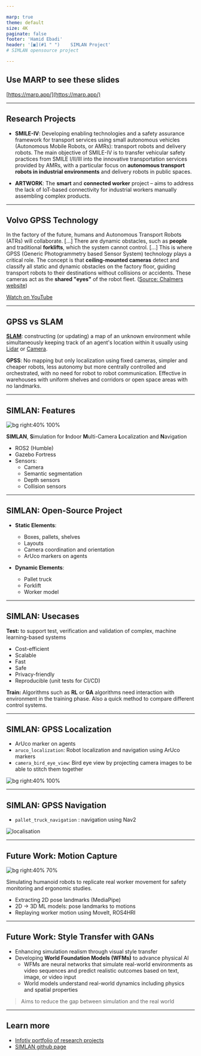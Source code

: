 ```yaml
---

marp: true
theme: default
size: 4K
paginate: false
footer: 'Hamid Ebadi'
header: '[▣](#1 " ")    SIMLAN Project'
# SIMLAN opensource project

---
```


## Use MARP to see these slides

[https://marp.app/](https://marp.app/)

---

## Research Projects

- **SMILE-IV**: Developing enabling technologies and a safety assurance framework for transport services using small autonomous vehicles (Autonomous Mobile Robots, or AMRs): transport robots and delivery robots. The main objective of SMILE-IV is to transfer vehicular safety practices from SMILE I/II/III into the innovative transportation services provided by AMRs, with a particular focus on **autonomous transport robots in industrial environments** and delivery robots in public spaces.

- **ARTWORK**: The **smart** and **connected worker** project – aims to address the lack of IoT-based connectivity for industrial workers manually assembling complex products.

---

## Volvo GPSS Technology

In the factory of the future, humans and Autonomous Transport Robots (ATRs) will collaborate. \[...\] There are dynamic obstacles, such as **people** and traditional **forklifts**, which the system cannot control. \[...\] This is where GPSS (Generic Photogrammetry based Sensor System) technology plays a critical role. The concept is that **ceiling-mounted cameras** detect and classify all static and dynamic obstacles on the factory floor, guiding transport robots to their destinations without collisions or accidents. These cameras act as the **shared "eyes"** of the robot fleet.
([Source: Chalmers website](https://www.chalmers.se/en/current/news/e2-in-the-factory-of-the-future-humans-and-robots-work-together-on-equal-terms/))

[Watch on YouTube](https://www.youtube.com/watch?v=DA7lKiCdkCc)

---

## GPSS vs SLAM
[**SLAM**](https://en.wikipedia.org/wiki/Simultaneous_localization_and_mapping): constructing (or updating) a map of an unknown environment while simultaneously keeping track of an agent's location within it usually using  [Lidar](https://www.youtube.com/watch?v=ZAESH7bu3IY) or [Camera](https://youtu.be/9cPqbtiGWKM?feature=shared&t=16).


**GPSS**: No mapping but only localization using fixed cameras, simpler and cheaper robots, less autonomy but more centrally controlled and orchestrated, with no need for robot to robot communication. Effective in warehouses with uniform shelves and corridors or open space areas with no landmarks.

---

## SIMLAN: Features

![bg right:40% 100%](resources/volvo.png)

**SIMLAN**, **S**imulation for **I**ndoor **M**ulti-Camera **L**ocalization and **N**avigation

- ROS2 (Humble)
- Gazebo Fortress
- Sensors:
  - Camera
  - Semantic segmentation
  - Depth sensors
  - Collision sensors

---

## SIMLAN: Open-Source Project

- **Static Elements**:

  - Boxes, pallets, shelves
  - Layouts
  - Camera coordination and orientation
  - ArUco markers on agents

- **Dynamic Elements**:

  - Pallet truck
  - Forklift
  - Worker model

---

## SIMLAN: Usecases

**Test:** to support test, verification and validation of complex, machine learning-based systems

- Cost-efficient
- Scalable
- Fast
- Safe
- Privacy-friendly
- Reproducible (unit tests for CI/CD)

**Train:** Algorithms such as **RL**  or **GA** algorithms need interaction with environment in the training phase. Also a quick method to compare different control systems.

---

## SIMLAN: GPSS Localization

- ArUco marker on agents
- `aruco_localization`: Robot localization and navigation using ArUco markers
- `camera_bird_eye_view`: Bird eye view by projecting camera images to be able to stitch them together

![bg right:40% 100%](resources/stitch.png)

---

## SIMLAN:  GPSS Navigation

- `pallet_truck_navigation` : navigation using Nav2

![localisation](resources/aruco_localisation.png)

---

## Future Work: Motion Capture
![bg right:40% 70%](resources/pose_landmarks_index.png)

Simulating humanoid robots to replicate real worker movement for safety monitoring and ergonomic studies.

- Extracting 2D pose landmarks (MediaPipe)
- 2D → 3D ML models: pose landmarks to motions
- Replaying worker motion using MoveIt, ROS4HRI

---

## Future Work: Style Transfer with GANs

- Enhancing simulation realism through visual style transfer
- Developing **World Foundation Models (WFMs)** to advance physical AI
  - WFMs are neural networks that simulate real-world environments as video sequences and predict realistic outcomes based on text, image, or video input
  - World models understand real-world dynamics including physics and spatial properties

> Aims to reduce the gap between simulation and the real world

---

## Learn more

- [Infotiv portfolio of research projects](https://infotiv-research.github.io/)
- [SIMLAN github page](https://github.com/infotiv-research/SIMLAN)
